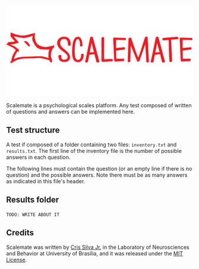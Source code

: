 [![](Identity/Banner.png)](https://yadi.sk/d/3sm8awtCqsoTX)

Scalemate is a psychological scales platform. Any test composed of written of questions and answers can be implemented here.

Test structure
--------------

A test if composed of a folder containing two files: `inventory.txt` and `results.txt`. The first line of the inventory file is the number of possible answers in each question.

The following lines must contain the question (or an empty line if there is no question) and the possible answers. Note there must be as many answers as indicated in this file's header.

Results folder
--------------

`TODO: WRITE ABOUT IT`

Credits
-------

Scalemate was written by [Cris Silva Jr.](http://crisjr.eng.br) in the Laboratory of Neurosciences and Behavior at University of Brasília, and it was released under the [MIT License](https://opensource.org/licenses/MIT).
